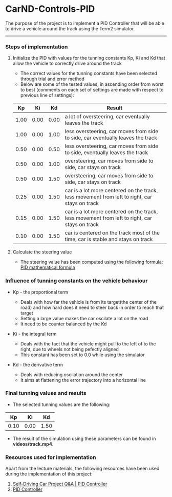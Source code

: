 # CarND-Controls-PID

The purpose of the project is to implement a PID Controller that will be able to drive a vehicle around the track using the Term2 simulator.

---

### Steps of implementation

1. Initialize the PID with values for the tunning constants Kp, Ki and Kd that allow the vehicle to correctly drive around the track
   - The correct values for the tunning constants have been selected through trial and error method
   - Below are some of the tested values, in ascending order from worst to best (comments on each set of settings are made with respect to previous line of settings):
   
   | Kp | Ki | Kd | Result |
   | -- | -- | -- | -- |
   | 1.00 | 0.00 | 0.00 | a lot of oversteering, car eventually leaves the track |
   | 1.00 | 0.00 | 1.00 | less oversteering, car moves from side to side, car eventually leaves the track |
   | 0.50 | 0.00 | 0.50 | less oversteering, car moves from side to side, eventually leaves the track |
   | 0.50 | 0.00 | 1.00 | oversteering, car moves from side to side, car stays on track |
   | 0.50 | 0.00 | 1.50 | oversteering, car moves from side to side, car stays on track |
   | 0.25 | 0.00 | 1.50 | car is a lot more centered on the track, less movement from left to right, car stays on track |
   | 0.15 | 0.00 | 1.50 | car is a lot more centered on the track, less movement from left to right, car stays on track |
   | 0.10 | 0.00 | 1.50 | car is centered on the track most of the time, car is stable and stays on track |

2. Calculate the steering value
   - The steering value has been computed using the following formula:
   [PID mathematical formula](https://raw.githubusercontent.com/sorix6/CarND-PID-Control-Project/master/images/PID_formula.JPG)

### Influence of tunning constants on the vehicle behaviour

* Kp - the proportional term 
  - Deals with how far the vehicle is from its target(the center of the road) and how hard does it need to steer back in order to reach that target
  - Setting a large value makes the car oscilate a lot on the road
  - It need to be counter balanced by the Kd 

* Ki - the integral term
  - Deals with the fact that the vehicle might pull to the left of to the right, due to wheels not being pefectly aligned
  - This constant has been set to 0.0 while using the simulator 

* Kd - the derivative term
  - Deals with reducing oscilation around the center
  - It aims at flattening the error trajectory into a horizontal line

### Final tunning values and results

* The selected tunning values are the following:

| Kp | Ki | Kd |
| -- | -- | -- |
| 0.10 | 0.00 | 1.50 |


* The result of the simulation using these parameters can be found in **videos/track.mp4**.

### Resources used for implementation

Apart from the lecture materials, the following resources have been used during the implementation of this project:

1. [Self-Driving Car Project Q&A | PID Controller](https://www.youtube.com/watch?v=YamBuzDjrs8&feature=youtu.be)
2. [PID Controller](https://en.wikipedia.org/wiki/PID_controller)
